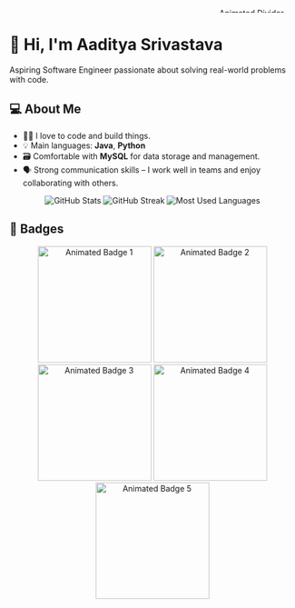 <p align="center">
  <img src="https://user-images.githubusercontent.com/73097560/115834477-dbab4500-a447-11eb-908a-139a6edaec5c.gif" width="853" height="8" alt="Animated Divider"/>
</p>

# 👋 Hi, I'm Aaditya Srivastava

Aspiring Software Engineer passionate about solving real-world problems with code.

## 💻 About Me
- 🧑‍💻 I love to code and build things.
- 💡 Main languages: **Java**, **Python**
- 🗃️ Comfortable with **MySQL** for data storage and management.
- 🗣️ Strong communication skills – I work well in teams and enjoy collaborating with others.


<!-- GitHub Stats -->
<p align="center">
  <img src="https://github-readme-stats.vercel.app/api?username=frozenxnx&show_icons=true&theme=dracula" alt="GitHub Stats" />
    <img src="https://github-readme-streak-stats.herokuapp.com/?user=frozenxnx&theme=dracula" alt="GitHub Streak" />
  <img src="https://github-readme-stats.vercel.app/api/top-langs/?username=frozenxnx&layout=compact&theme=dracula" alt="Most Used Languages" />
</p>


## 🏅 Badges

<p align="center">
  <img src="https://camo.githubusercontent.com/298b6a36bab489052e9628dd0abf184f9c3d966e77fce1072374a8df11061bed/68747470733a2f2f6173736574732e6c656574636f64652e636f6d2f7374617469635f6173736574732f6f74686572732f323535302e676966" width="200" height="205" alt="Animated Badge 1"/>
  <img src="https://camo.githubusercontent.com/b5074bb27865f4842afeda76bd8c0a05add6ab3be601d5bdeedadf72f5a90940/68747470733a2f2f6173736574732e6c656574636f64652e636f6d2f7374617469635f6173736574732f6d61726b6574696e672f323032342d3230302e676966" width="200" height="205" alt="Animated Badge 2"/>
  <img src="https://camo.githubusercontent.com/473fa1d113479cc1bb32ea304100351774d4e68768ecc58620cde525511c4e92/68747470733a2f2f6173736574732e6c656574636f64652e636f6d2f7374617469635f6173736574732f6d61726b6574696e672f3336355f6e65772e676966" width="200" height="205" alt="Animated Badge 3"/>
  <img src="https://camo.githubusercontent.com/66291c3546a90476fab980cce845c7443570de780378646e29ea0924db0fa151/68747470733a2f2f6173736574732e6c656574636f64652e636f6d2f7374617469635f6173736574732f6d61726b6574696e672f323032332d3130302e676966" width="200" height="205" alt="Animated Badge 4"/>
  <img src="https://camo.githubusercontent.com/2c1a3d9b9e3abd9692b214f3ea18e586d018143aa1fa1457b225c5a36a58de96/68747470733a2f2f6173736574732e6c656574636f64652e636f6d2f7374617469635f6173736574732f6d61726b6574696e672f323032342d3130302d6e65772e676966" width="200" height="205" alt="Animated Badge 5"/>
</p>
